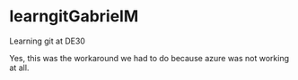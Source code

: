 # learngitGabrielM
Learning git at DE30

Yes, this was the workaround we had to do because azure was not working at all.